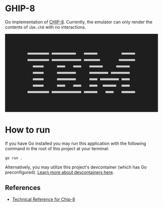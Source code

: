 # GHIP-8

Go implementation of [CHIP-8](https://en.wikipedia.org/wiki/CHIP-8). Currently, the emulator can only render the contents of `ibm.ch8` with no interactions.

![](./ibm.png)

# How to run

If you have Go installed you may run this application with the following command in the root of this project at your terminal:

```bash
go run .
```

Alternatively, you may utilize this project's devcontainer (which has Go preconfigured). [Learn more about devcontainers here](https://code.visualstudio.com/docs/devcontainers/containers).


## References
- [Technical Reference for Chip-8](http://devernay.free.fr/hacks/chip8/C8TECH10.HTM#2.2)